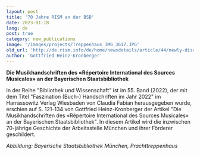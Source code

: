 ```yaml
---
layout: post
title: '70 Jahre RISM an der BSB'
date: 2023-01-18
lang: de
post: true
category: new_publications
image: '/images/projects/Treppenhaus_IMG_3617.JPG'
old_url: 'http://de.rism.info/de/home/newsdetails/article/44/newly-discovered-autograph-of-the-cantata-die-fischerin-by-engelbert-humperdinck-1.html'
author: 'Gottfried Heinz-Kronberger'
---
```


**Die Musikhandschriften des «Répertoire International des Sources Musicales» an der Bayerischen Staatsbibliothek**

In der Reihe "Bibliothek und Wissenschaft" ist im 55. Band (2022), der mit dem Titel "Faszination (Buch-) Handschriften im Jahr 2022" im Harrassowitz Verlag Wiesbaden von Claudia Fabian herausgegeben wurde, erschien auf S. 121-134 von Gottfried Heinz-Kronberger der Artikel "Die Musikhandschriften des «Répertoire International des Sources Musicales» an der Bayerischen Staatsbibliothek".
In diesem Artikel wird die inzwischen 70-jährige Geschichte der Arbeitsstelle München und ihrer Förderer geschildert.

_Abbildung: Bayerische Staatsbibliothek München, Prachttreppenhaus_
